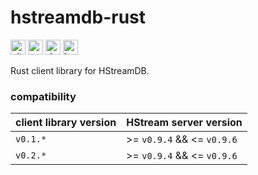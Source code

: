 # hstreamdb-rust

[<img alt="github"       src="https://img.shields.io/badge/github-hstreamdb/hstreamdb_rust-8da0cb?style=for-the-badge&logo=github"      height="24">](https://github.com/hstreamdb/hstreamdb-rust)
[<img alt="crates.io"    src="https://img.shields.io/crates/v/hstreamdb.svg?style=for-the-badge&color=fc8d62&logo=rust"                 height="24">](https://crates.io/crates/hstreamdb)
[<img alt="docs.rs"      src="https://img.shields.io/badge/docs.rs-hstreamdb-66c2a5?style=for-the-badge&labelColor=555555&logo=docs.rs" height="24">](https://docs.rs/hstreamdb)
[<img alt="build status" src="https://img.shields.io/github/workflow/status/hstreamdb/hstreamdb-rust/CI/main?style=for-the-badge"       height="24">](https://github.com/hstreamdb/hstreamdb-rust/actions/workflows/ci.yml)

Rust client library for HStreamDB.

### compatibility

| client library version | HStream server version     |
| ---------------------- | -------------------------- |
| `v0.1.*`               | >= `v0.9.4` && <= `v0.9.6` |
| `v0.2.*`               | >= `v0.9.4` && <= `v0.9.6` |
